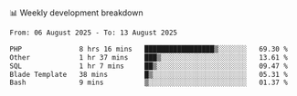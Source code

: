 📊 Weekly development breakdown
<!--START_SECTION:waka-->

```txt
From: 06 August 2025 - To: 13 August 2025

PHP              8 hrs 16 mins   █████████████████▒░░░░░░░   69.30 %
Other            1 hr 37 mins    ███▒░░░░░░░░░░░░░░░░░░░░░   13.61 %
SQL              1 hr 7 mins     ██▒░░░░░░░░░░░░░░░░░░░░░░   09.47 %
Blade Template   38 mins         █▒░░░░░░░░░░░░░░░░░░░░░░░   05.31 %
Bash             9 mins          ▒░░░░░░░░░░░░░░░░░░░░░░░░   01.37 %
```

<!--END_SECTION:waka-->
